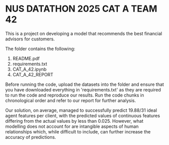 # NUS DATATHON 2025 CAT A TEAM 42

This is a project on developing a model that recommends the best financial advisors for customers.

The folder contains the following:
1. README.pdf
2. requirements.txt
3. CAT_A_42.ipynb
4. CAT_A_42_REPORT

Before running the code, upload the datasets into the folder and ensure that you have downloaded everything in 'requirements.txt' as they are required to run the code and reproduce our results. Run the code chunks in chronological order and refer to our report for further analysis.

Our solution, on average, managed to successfully predict 19.88/31 ideal agent features per client, with the predicted values of continuous features differing from the actual values by less than 0.025. However,  what modelling does not account for are intangible aspects of human relationships which, while difficult to include, can further increase the accuracy of predictions.